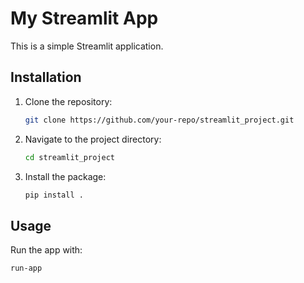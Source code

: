 # My Streamlit App

This is a simple Streamlit application.

## Installation

1. Clone the repository:
    ```bash
    git clone https://github.com/your-repo/streamlit_project.git
    ```
2. Navigate to the project directory:
    ```bash
    cd streamlit_project
    ```
3. Install the package:
    ```bash
    pip install .
    ```

## Usage

Run the app with:
```bash
run-app